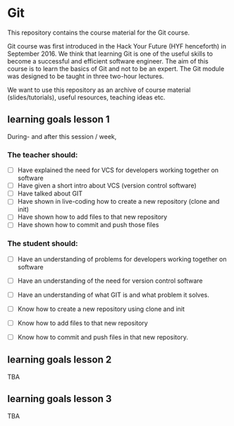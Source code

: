 # Git
This repository contains the course material for the Git course.

Git course was first introduced in the Hack Your Future (HYF henceforth) in September 2016. We think that learning Git is one of the useful skills to become a successful and efficient software engineer. The aim of this course is to learn the basics of Git and not to be an expert. The Git module was designed to be taught in three two-hour lectures.

We want to use this repository as an archive of course material (slides/tutorials), useful resources, teaching ideas etc.


## learning goals lesson 1

During- and after this session / week, 

### The teacher should:

* [ ] Have explained the need for VCS for developers working together on software
* [ ] Have given a short intro about VCS (version control software)
* [ ] Have talked about GIT
* [ ] Have shown in live-coding how to create a new repository (clone and init)
* [ ] Have shown how to add files to that new repository
* [ ] Have shown how to commit and push those files

### The student should:
* [ ] Have an understanding of problems for developers working together on software
* [ ] Have an understanding of the need for version control software
* [ ] Have an understanding of what GIT is and what problem it solves.
* [ ] Know how to create a new repository using clone and init
* [ ] Know how to add files to that new repository
* [ ] Know how to commit and push files in that new repository.


## learning goals lesson 2

TBA

## learning goals lesson 3

TBA